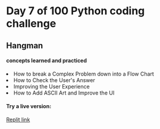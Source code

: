 <h1>Day 7 of 100 Python coding challenge</h1>
<h2>Hangman</h2>
<h4>concepts learned and practiced</h4>
<li>How to break a Complex Problem down into a Flow Chart
<li>How to Check the User's Answer
<li>Improving the User Experience
<li>How to Add ASCII Art and Improve the UI
<h4>Try a live version:</h4>
  <a href="https://replit.com/@NicholW/Day-7-Hangman-Final#hangman_art.py">Replit link </a>
